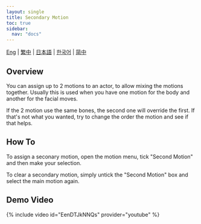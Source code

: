 ```yaml
---
layout: single
title: Secondary Motion
toc: true
sidebar:
  nav: "docs"
---
```

[Eng](/dancexr/features/secondary_motion) | [繁中](/tw/dancexr/features/secondary_motion) | [日本語](/jp/dancexr/features/secondary_motion) | [한국어](/kr/dancexr/features/secondary_motion) | [简中](/zh/dancexr/features/secondary_motion)

## Overview
You can assign up to 2 motions to an actor, to allow mixing the motions together. Usually this is used when you have one motion for the body and another for the facial moves. 

If the 2 motion use the same bones, the second one will override the first. If that's not what you wanted, try to change the order the motion and see if that helps.

## How To
To assign a seconary motion, open the motion menu, tick "Second Motion" and then make your selection. 

To clear a secondary motion, simply untick the "Second Motion" box and select the main motion again.

## Demo Video
{% include video id="EenDTJkNNQs" provider="youtube" %}
